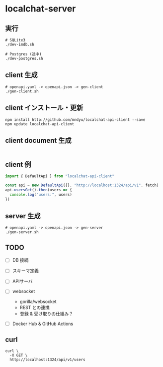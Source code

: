 # localchat-server


## 実行
```
# SQLite3
./dev-imdb.sh

# Postgres (途中)
./dev-postgres.sh
```

## client 生成
```
# openapi.yaml -> openapi.json -> gen-client
./gen-client.sh
```

## client インストール・更新
```
npm install http://github.com/mndyu/localchat-api-client --save
npm update localchat-api-client
```

## client document 生成
```
```

## client 例
```typescript
import { DefaultApi } from "localchat-api-client"

const api = new DefaultApi({}, "http://localhost:1324/api/v1", fetch)
api.usersGet().then(users => {
  console.log("users:", users)
})
```

## server 生成
```
# openapi.yaml -> openapi.json -> gen-server
./gen-server.sh
```


## TODO
- [ ] DB 接続
- [ ] スキーマ定義
- [ ] APIサーバ
- [ ] websocket
  - gorilla/websocket
  - REST との連携
  - 登録 & 受け取りの仕組み？
- [ ] Docker Hub & GitHub Actions


## curl
```
curl \
  -X GET \
  http://localhost:1324/api/v1/users

```
